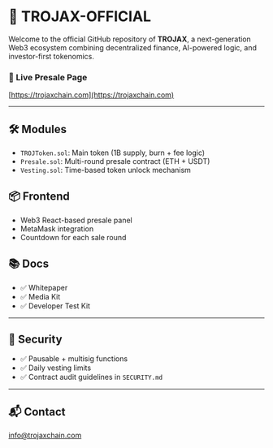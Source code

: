 # 🚀 TROJAX-OFFICIAL

Welcome to the official GitHub repository of **TROJAX**, a next-generation Web3 ecosystem combining decentralized finance, AI-powered logic, and investor-first tokenomics.

### 🔗 Live Presale Page
[https://trojaxchain.com](https://trojaxchain.com)

---

## 🛠️ Modules

- `TROJToken.sol`: Main token (1B supply, burn + fee logic)
- `Presale.sol`: Multi-round presale contract (ETH + USDT)
- `Vesting.sol`: Time-based token unlock mechanism

## 📦 Frontend

- Web3 React-based presale panel
- MetaMask integration
- Countdown for each sale round

## 📚 Docs

- ✅ Whitepaper
- ✅ Media Kit
- ✅ Developer Test Kit

---

## 🔐 Security

- ✅ Pausable + multisig functions
- ✅ Daily vesting limits
- ✅ Contract audit guidelines in `SECURITY.md`

---

## 📬 Contact

info@trojaxchain.com
